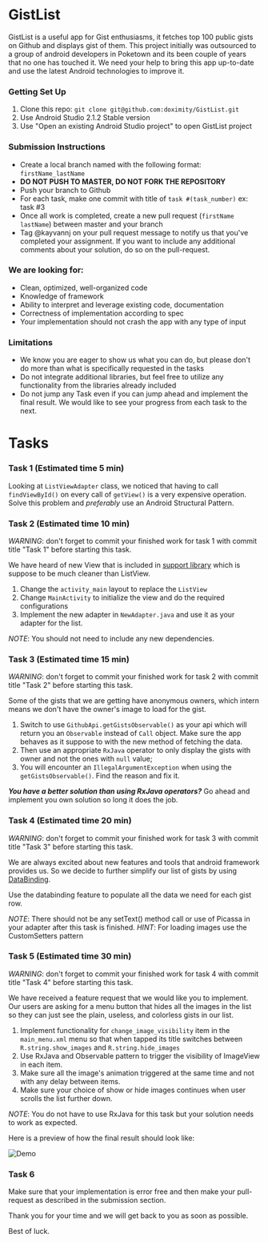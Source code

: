# GistList
GistList is a useful app for Gist enthusiasms, it fetches top 100 public gists on Github and displays gist of them.
This project initially was outsourced to a group of android developers in Poketown and its been couple of years that no one has touched it. We need your help to bring this app up-to-date and use the latest Android technologies to improve it.

### Getting Set Up
1. Clone this repo: `git clone git@github.com:doximity/GistList.git`
2. Use Android Studio 2.1.2 Stable version
3. Use "Open an existing Android Studio project" to open GistList project

### Submission Instructions

* Create a local branch named with the following format: `firstName_lastName`
* **DO NOT PUSH TO MASTER, DO NOT FORK THE REPOSITORY**
* Push your branch to Github
* For each task, make one commit with title of `task #(task_number)` ex: task #3
* Once all work is completed, create a new pull request (`firstName lastName`) between master and your branch
* Tag @kayvannj on your pull request message to notify us that you've completed your assignment. If you want to include any additional comments about your solution, do so on the pull-request.

### We are looking for:
* Clean, optimized, well-organized code
* Knowledge of framework
* Ability to interpret and leverage existing code, documentation
* Correctness of implementation according to spec
* Your implementation should not crash the app with any type of input

### Limitations
* We know you are eager to show us what you can do, but please don't do more than what is specifically requested in the tasks
* Do not integrate additional libraries, but feel free to utilize any functionality from the libraries already included
* Do not jump any Task even if you can jump ahead and implement the final result. We would like to see your progress from each task to the next.

# Tasks
### Task 1 (Estimated time 5 min)

Looking at `ListViewAdapter` class, we noticed that having to call `findViewById()` on every call of `getView()` is a very expensive operation. Solve this problem and *preferably* use an Android Structural Pattern.

### Task 2 (Estimated time 10 min)
*WARNING*: don't forget to commit your finished work for task 1 with commit title "Task 1" before starting this task.

We have heard of new View that is included in [support library](https://developer.android.com/topic/libraries/support-library/features.html) which is suppose to be much cleaner than ListView.

1. Change the `activity_main` layout to replace the `ListView`
2. Change `MainActivity` to initialize the view and do the required configurations
3. Implement the new adapter in `NewAdapter.java` and use it as your adapter for the list.

*NOTE*: You should not need to include any new dependencies.

### Task 3 (Estimated time 15 min)
*WARNING*: don't forget to commit your finished work for task 2 with commit title "Task 2" before starting this task.

Some of the gists that we are getting have anonymous owners, which intern means we don't have the owner's image to load for the gist. 

1. Switch to use `GithubApi.getGistsObservable()` as your api which will return you an `Observable` instead of `Call` object. Make sure the app behaves as it suppose to with the new method of fetching the data.  
2. Then use an appropriate `RxJava` operator to only display the gists with owner and not the ones with `null` value;
3. You will encounter an `IllegalArgumentException` when using the `getGistsObservable()`. Find the reason and fix it.

***You have a better solution than using RxJava operators?*** Go ahead and implement you own solution so long it does the job.

### Task 4 (Estimated time 20 min)
*WARNING*: don't forget to commit your finished work for task 3 with commit title "Task 3" before starting this task.

We are always excited about new features and tools that android framework provides us. So we decide to further simplify our list of gists by using [DataBinding](https://developer.android.com/topic/libraries/data-binding/index.html).

Use the databinding feature to populate all the data we need for each gist row.

*NOTE*: There should not be any setText() method call or use of Picassa in your adapter after this task is finished.
*HINT*: For loading images use the CustomSetters pattern

### Task 5 (Estimated time 30 min)
*WARNING*: don't forget to commit your finished work for task 4 with commit title "Task 4" before starting this task.

We have received a feature request that we would like you to implement. Our users are asking for a menu button that hides all the images in the list so they can just see the plain, useless, and colorless gists in our list.

1. Implement functionality for `change_image_visibility` item in the `main_menu.xml` menu so that when tapped its title switches between `R.string.show_images` and `R.string.hide_images`
2. Use RxJava and Observable pattern to trigger the visibility of ImageView in each item.
3. Make sure all the image's animation triggered at the same time and not with any delay between items.
4. Make sure your choice of show or hide images continues when user scrolls the list further down.

*NOTE*: You do not have to use RxJava for this task but your solution needs to work as expected.

Here is a preview of how the final result should look like:

![Demo](http://i.giphy.com/3o7TKW0nrNSwdar7Ms.gif)

### Task 6

Make sure that your implementation is error free and then make your pull-request as described in the submission section.

Thank you for your time and we will get back to you as soon as possible.

Best of luck.
